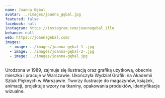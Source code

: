 ```yaml
---
name: Joanna Gębal
avatar: ../images/joanna_gębal.jpg
featured: false
facebook: null
instagram: https://instagram.com/joannagebal_illu
behance: null
web: https://joannagebal.com/
images:
  - image: ../images/joanna-gębal-1-.jpg
  - image: ../images/joanna-gębal-2-.jpg
  - image: ../images/joanna-gębal.jpg
---
```

Urodzona w 1989, zajmuje się ilustracją oraz grafiką użytkową, obecnie mieszka i pracuje w Warszawie. Ukończyła Wydział Grafiki na Akademii Sztuk Pięknych w Warszawie. Tworzy ilustracje do magazynów, książek, animacji, projektuje wzory na tkaniny, opakowania produktów, identyfikacje wizualne.
